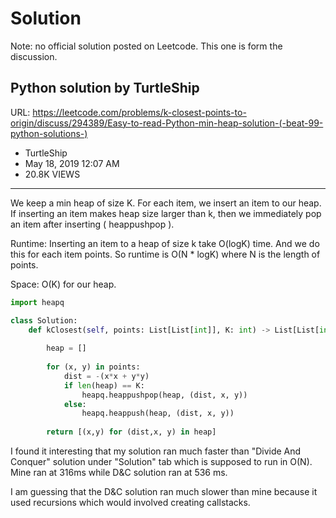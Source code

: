 # Solution

Note: no official solution posted on Leetcode. This one is form the discussion.

## Python solution by TurtleShip

URL: https://leetcode.com/problems/k-closest-points-to-origin/discuss/294389/Easy-to-read-Python-min-heap-solution-(-beat-99-python-solutions-)

- TurtleShip
- May 18, 2019 12:07 AM
- 20.8K VIEWS

---

We keep a min heap of size K.
For each item, we insert an item to our heap.
If inserting an item makes heap size larger than k, then we immediately pop an item after inserting ( heappushpop ).

Runtime:
Inserting an item to a heap of size k take O(logK) time.
And we do this for each item points.
So runtime is O(N * logK) where N is the length of points.

Space: O(K) for our heap.

```python
import heapq

class Solution:
    def kClosest(self, points: List[List[int]], K: int) -> List[List[int]]:
        
        heap = []
        
        for (x, y) in points:
            dist = -(x*x + y*y)
            if len(heap) == K:
                heapq.heappushpop(heap, (dist, x, y))
            else:
                heapq.heappush(heap, (dist, x, y))
        
        return [(x,y) for (dist,x, y) in heap]
```

I found it interesting that my solution ran much faster than "Divide And Conquer" solution under "Solution" tab which is supposed to run in O(N).
Mine ran at 316ms while D&C solution ran at 536 ms.

I am guessing that the D&C solution ran much slower than mine because it used recursions which would involved creating callstacks.

